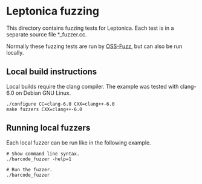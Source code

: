# Leptonica fuzzing

This directory contains fuzzing tests for Leptonica.
Each test is in a separate source file *_fuzzer.cc.

Normally these fuzzing tests are run by [OSS-Fuzz](https://oss-fuzz.com/),
but can also be run locally.

## Local build instructions

Local builds require the clang compiler.
The example was tested with clang-6.0 on Debian GNU Linux.

    ./configure CC=clang-6.0 CXX=clang++-6.0
    make fuzzers CXX=clang++-6.0

## Running local fuzzers

Each local fuzzer can be run like in the following example.

    # Show command line syntax.
    ./barcode_fuzzer -help=1

    # Run the fuzzer.
    ./barcode_fuzzer
